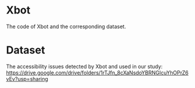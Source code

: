 # Xbot
The code of Xbot and the corresponding dataset.

# Dataset
The accessibility issues detected by Xbot and used in our study: https://drive.google.com/drive/folders/1rTJfn_8cXaNsdoYBRNGIcuYhOPrZ6vEv?usp=sharing
